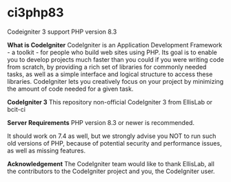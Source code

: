 # ci3php83
Codeigniter 3 support PHP version 8.3

**What is CodeIgniter**
CodeIgniter is an Application Development Framework - a toolkit - for people who build web sites using PHP. Its goal is to enable you to develop projects much faster than you could if you were writing code from scratch, by providing a rich set of libraries for commonly needed tasks, as well as a simple interface and logical structure to access these libraries. CodeIgniter lets you creatively focus on your project by minimizing the amount of code needed for a given task.

**CodeIgniter 3**
This repository non-official CodeIgniter 3 from EllisLab or bcit-ci

**Server Requirements**
PHP version 8.3 or newer is recommended.

It should work on 7.4 as well, but we strongly advise you NOT to run such old versions of PHP, because of potential security and performance issues, as well as missing features.

**Acknowledgement**
The CodeIgniter team would like to thank EllisLab, all the contributors to the CodeIgniter project and you, the CodeIgniter user.

